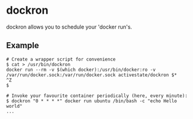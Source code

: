dockron
=======

dockron allows you to schedule your 'docker run's. 

Example
-------

```
# Create a wrapper script for convenience
$ cat > /usr/bin/dockron
docker run --rm -v $(which docker):/usr/bin/docker:ro -v /var/run/docker.sock:/var/run/docker.sock activestate/dockron $*
^Z
$

# Invoke your favourite container periodically (here, every minute):
$ dockron "0 * * * *" docker run ubuntu /bin/bash -c "echo Hello world"
...
```



